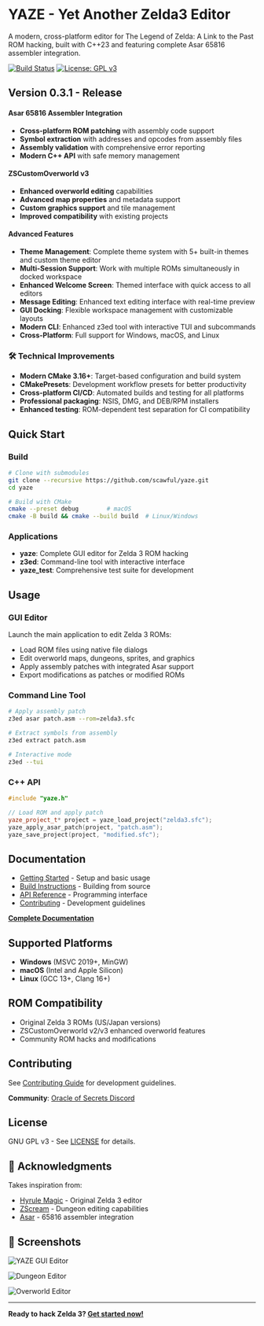 # YAZE - Yet Another Zelda3 Editor

A modern, cross-platform editor for The Legend of Zelda: A Link to the Past ROM hacking, built with C++23 and featuring complete Asar 65816 assembler integration.

[![Build Status](https://github.com/scawful/yaze/workflows/CI/badge.svg)](https://github.com/scawful/yaze/actions)
[![License: GPL v3](https://img.shields.io/badge/License-GPLv3-blue.svg)](https://www.gnu.org/licenses/gpl-3.0)

## Version 0.3.1 - Release

#### Asar 65816 Assembler Integration
- **Cross-platform ROM patching** with assembly code support
- **Symbol extraction** with addresses and opcodes from assembly files
- **Assembly validation** with comprehensive error reporting
- **Modern C++ API** with safe memory management

#### ZSCustomOverworld v3
- **Enhanced overworld editing** capabilities
- **Advanced map properties** and metadata support
- **Custom graphics support** and tile management
- **Improved compatibility** with existing projects

#### Advanced Features
- **Theme Management**: Complete theme system with 5+ built-in themes and custom theme editor
- **Multi-Session Support**: Work with multiple ROMs simultaneously in docked workspace
- **Enhanced Welcome Screen**: Themed interface with quick access to all editors
- **Message Editing**: Enhanced text editing interface with real-time preview
- **GUI Docking**: Flexible workspace management with customizable layouts
- **Modern CLI**: Enhanced z3ed tool with interactive TUI and subcommands
- **Cross-Platform**: Full support for Windows, macOS, and Linux

### 🛠️ Technical Improvements
- **Modern CMake 3.16+**: Target-based configuration and build system
- **CMakePresets**: Development workflow presets for better productivity
- **Cross-platform CI/CD**: Automated builds and testing for all platforms
- **Professional packaging**: NSIS, DMG, and DEB/RPM installers
- **Enhanced testing**: ROM-dependent test separation for CI compatibility

## Quick Start

### Build
```bash
# Clone with submodules
git clone --recursive https://github.com/scawful/yaze.git
cd yaze

# Build with CMake
cmake --preset debug        # macOS
cmake -B build && cmake --build build  # Linux/Windows
```

### Applications
- **yaze**: Complete GUI editor for Zelda 3 ROM hacking
- **z3ed**: Command-line tool with interactive interface
- **yaze_test**: Comprehensive test suite for development

## Usage

### GUI Editor
Launch the main application to edit Zelda 3 ROMs:
- Load ROM files using native file dialogs
- Edit overworld maps, dungeons, sprites, and graphics
- Apply assembly patches with integrated Asar support
- Export modifications as patches or modified ROMs

### Command Line Tool
```bash
# Apply assembly patch
z3ed asar patch.asm --rom=zelda3.sfc

# Extract symbols from assembly
z3ed extract patch.asm

# Interactive mode
z3ed --tui
```

### C++ API
```cpp
#include "yaze.h"

// Load ROM and apply patch
yaze_project_t* project = yaze_load_project("zelda3.sfc");
yaze_apply_asar_patch(project, "patch.asm");
yaze_save_project(project, "modified.sfc");
```

## Documentation

- [Getting Started](docs/01-getting-started.md) - Setup and basic usage
- [Build Instructions](docs/02-build-instructions.md) - Building from source
- [API Reference](docs/04-api-reference.md) - Programming interface
- [Contributing](docs/B1-contributing.md) - Development guidelines

**[Complete Documentation](docs/index.md)**

## Supported Platforms

- **Windows** (MSVC 2019+, MinGW)
- **macOS** (Intel and Apple Silicon)  
- **Linux** (GCC 13+, Clang 16+)
## ROM Compatibility

- Original Zelda 3 ROMs (US/Japan versions)
- ZSCustomOverworld v2/v3 enhanced overworld features
- Community ROM hacks and modifications

## Contributing

See [Contributing Guide](docs/B1-contributing.md) for development guidelines.

**Community**: [Oracle of Secrets Discord](https://discord.gg/MBFkMTPEmk)

## License

GNU GPL v3 - See [LICENSE](LICENSE) for details.

## 🙏 Acknowledgments

Takes inspiration from:
- [Hyrule Magic](https://www.romhacking.net/utilities/200/) - Original Zelda 3 editor
- [ZScream](https://github.com/Zarby89/ZScreamDungeon) - Dungeon editing capabilities
- [Asar](https://github.com/RPGHacker/asar) - 65816 assembler integration

## 📸 Screenshots

![YAZE GUI Editor](https://github.com/scawful/yaze/assets/47263509/8b62b142-1de4-4ca4-8c49-d50c08ba4c8e)

![Dungeon Editor](https://github.com/scawful/yaze/assets/47263509/d8f0039d-d2e4-47d7-b420-554b20ac626f)

![Overworld Editor](https://github.com/scawful/yaze/assets/47263509/34b36666-cbea-420b-af90-626099470ae4)

---

**Ready to hack Zelda 3? [Get started now!](docs/01-getting-started.md)**